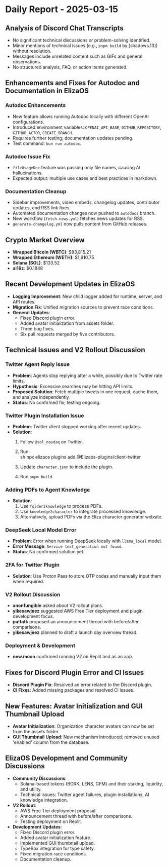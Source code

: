 # Daily Report - 2025-03-15

## Analysis of Discord Chat Transcripts
- No significant technical discussions or problem-solving identified.
- Minor mentions of technical issues (e.g., `pnpm build` by [shadows.13]) without resolution.
- Messages include unrelated content such as GIFs and general observations.
- No structured analysis, FAQ, or action items generated.

## Enhancements and Fixes for Autodoc and Documentation in ElizaOS
### Autodoc Enhancements
- New feature allows running Autodoc locally with different OpenAI configurations.
- Introduced environment variables: `OPENAI_API_BASE`, `GITHUB_REPOSITORY`, `GITHUB_ACTOR`, `CREATE_BRANCH`.
- Requires further testing; documentation updates pending.
- Test command: `bun run autodoc`.

### Autodoc Issue Fix
- `fileUsageDoc` feature was passing only file names, causing AI hallucinations.
- Expected output: multiple use cases and best practices in markdown.

### Documentation Cleanup
- Sidebar improvements, video embeds, changelog updates, contributor updates, and RSS link fixes.
- Automated documentation changes now pushed to `autodocs` branch.
- New workflow (`fetch-news.yml`) fetches news updates for RSS.
- `generate-changelog.yml` now pulls content from GitHub releases.

## Crypto Market Overview
- **Wrapped Bitcoin (WBTC)**: $83,815.21
- **Wrapped Ethereum (WETH)**: $1,910.75
- **Solana (SOL)**: $133.52
- **ai16z**: $0.1848

## Recent Development Updates in ElizaOS
- **Logging Improvement**: New child logger added for runtime, server, and API routes.
- **Migration Fix**: Unified migration sources to prevent race conditions.
- **General Updates**:
  - Fixed Discord plugin error.
  - Added avatar initialization from assets folder.
  - Three bug fixes.
  - Six pull requests merged by five contributors.

## Technical Issues and V2 Rollout Discussion
### Twitter Agent Reply Issue
- **Problem**: Agents stop replying after a while, possibly due to Twitter rate limits.
- **Hypothesis**: Excessive searches may be hitting API limits.
- **Proposed Solution**: Fetch multiple tweets in one request, cache them, and analyze independently.
- **Status**: No confirmed fix; testing ongoing.

### Twitter Plugin Installation Issue
- **Problem**: Twitter client stopped working after recent updates.
- **Solution**:
  1. Follow `@sol_nasdaq` on Twitter.
  2. Run:  
     sh
     npx elizaos plugins add @Elizaos-plugins/client-twitter
     
  3. Update `character.json` to include the plugin.
  4. Run `pnpm build`.

### Adding PDFs to Agent Knowledge
- **Solution**:
  1. Use `folder2knowledge` to process PDFs.
  2. Use `knowledge2character` to integrate processed knowledge.
  3. Alternatively, upload PDFs via the Eliza character generator website.

### DeepSeek Local Model Error
- **Problem**: Error when running DeepSeek locally with `llama_local` model.
- **Error Message**: `Service text_generation not found`.
- **Status**: No confirmed solution yet.

### 2FA for Twitter Plugin
- **Solution**: Use Proton Pass to store OTP codes and manually input them when required.

### V2 Rollout Discussion
- **anonfungible** asked about V2 rollout plans.
- **yikesawjeez** suggested AWS Free Tier deployment and plugin development focus.
- **pattatk** proposed an announcement thread with before/after comparisons.
- **yikesawjeez** planned to draft a launch day overview thread.

### Deployment & Development
- **new.moon** confirmed running V2 on Replit and as an app.

## Fixes for Discord Plugin Error and CI Issues
- **Discord Plugin Fix**: Resolved an error related to the Discord plugin.
- **CI Fixes**: Added missing packages and resolved CI issues.

## New Features: Avatar Initialization and GUI Thumbnail Upload
- **Avatar Initialization**: Organization character avatars can now be set from the assets folder.
- **GUI Thumbnail Upload**: New mechanism introduced; removed unused 'enabled' column from the database.

## ElizaOS Development and Community Discussions
- **Community Discussions**:
  - Solana-based tokens (BORK, LENS, GFM) and their staking, liquidity, and utility.
  - Technical issues: Twitter agent failures, plugin installations, AI knowledge integration.
- **V2 Rollout**:
  - AWS Free Tier deployment proposal.
  - Announcement thread with before/after comparisons.
  - Testing deployment on Replit.
- **Development Updates**:
  - Fixed Discord plugin error.
  - Added avatar initialization feature.
  - Implemented GUI thumbnail upload.
  - TypeBox integration for type safety.
  - Fixed migration race conditions.
  - Documentation cleanup.
